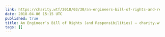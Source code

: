```yaml
---
link: https://charity.wtf/2018/03/30/an-engineers-bill-of-rights-and-responsibilities/
date: 2018-04-06 15:15 UTC
published: true
title: An Engineer’s Bill of Rights (and Responsibilities) – charity.wtf
tags: []
---
```



